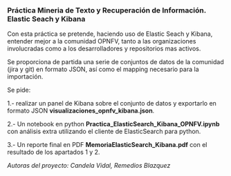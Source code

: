 ### Práctica Mineria de Texto y Recuperación de Información. Elastic Seach y Kibana

Con esta práctica se pretende, haciendo uso de Elastic Seach y Kibana, entender mejor a la comunidad OPNFV, tanto a las organizaciones involucradas como a los desarrolladores y repositorios mas activos.

Se proporciona de partida una serie de conjuntos de datos de la comunidad (jira y git) en formato JSON, así como el mapping necesario para la importación.

Se pide:

1.- realizar un panel de Kibana sobre el conjunto de datos y exportarlo en formato JSON  **visualizaciones_opnfv_kibana.json**.

2.- Un notebook en python **Practica_ElasticSearch_Kibana_OPNFV.ipynb** con análisis extra utilizando el cliente de ElasticSearch para python.

3.- Un reporte final en PDF **MemoriaElasticSearch_Kibana.pdf** con el resultado de los apartados 1 y 2.

*Autoras del proyecto: Candela Vidal, Remedios Blazquez*
